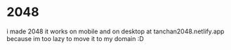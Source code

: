 # 2048
i made 2048
it works on mobile and on desktop
at tanchan2048.netlify.app
because im too lazy to move it to my domain :D
